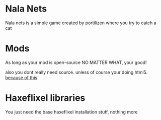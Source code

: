# Nala Nets
Nala nets is a simple game created by portilizen where you try to catch a cat

# Mods
As long as your mod is open-source NO MATTER WHAT, your good!

also you dont really need source. unless of course your doing html5.
[because of this](https://github.com/PortilizenHub/NalaNets/blob/master/MODDING_DOCUMENTATION.md)

# Haxeflixel libraries
You just need the base haxeflixel installation stuff, nothing more